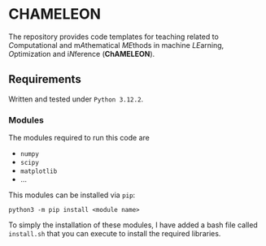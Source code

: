 # CHAMELEON

The repository provides code templates for teaching related to *C*omputational and m*A*thematical *ME*thods in machine *LE*arning, *O*ptimization and i*N*ference (**ChAMELEON**).


## Requirements

Written and tested under `Python 3.12.2`. 

### Modules

The modules required to run this code are
- `numpy`
- `scipy`
- `matplotlib`
- ...

This modules can be installed via `pip`:
```
python3 -m pip install <module name>
```

To simply the installation of these modules, I have added a bash file called `install.sh` that you can execute to install the required libraries. 

